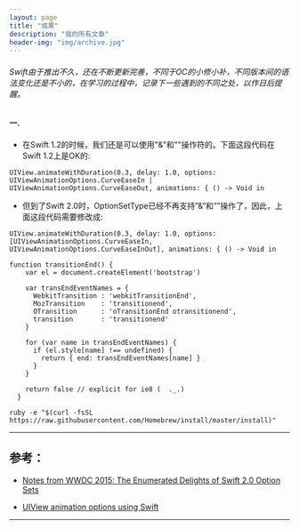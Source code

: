 ```yaml
---
layout: page
title: "成果"
description: "我的所有文章"
header-img: "img/archive.jpg"
---
```



###### Swift由于推出不久，还在不断更新完善，不同于OC的小修小补，不同版本间的语法变化还是不小的，在学习的过程中，记录下一些遇到的不同之处，以作日后提醒。

#### 一.

* 在Swift 1.2的时候，我们还是可以使用"&"和""操作符的。下面这段代码在Swift 1.2上是OK的:

```
UIView.animateWithDuration(0.3, delay: 1.0, options: UIViewAnimationOptions.CurveEaseIn |  UIViewAnimationOptions.CurveEaseOut, animations: { () -> Void in
```

* 但到了Swift 2.0时，OptionSetType已经不再支持”&“和””操作了，因此，上面这段代码需要修改成:

```
UIView.animateWithDuration(0.3, delay: 1.0, options: [UIViewAnimationOptions.CurveEaseIn, UIViewAnimationOptions.CurveEaseInOut], animations: { () -> Void in
```

```
function transitionEnd() {
    var el = document.createElement('bootstrap')

    var transEndEventNames = {
      WebkitTransition : 'webkitTransitionEnd',
      MozTransition    : 'transitionend',
      OTransition      : 'oTransitionEnd otransitionend',
      transition       : 'transitionend'
    }

    for (var name in transEndEventNames) {
      if (el.style[name] !== undefined) {
        return { end: transEndEventNames[name] }
      }
    }

    return false // explicit for ie8 (  ._.)
  }
```

```
ruby -e "$(curl -fsSL https://raw.githubusercontent.com/Homebrew/install/master/install)"
```

---

## 参考：
* [Notes from WWDC 2015: The Enumerated Delights of Swift 2.0 Option Sets](http://www.informit.com/articles/article.aspx?p=2420231)

* [UIView animation options using Swift](http://stackoverflow.com/questions/24081192/uiview-animation-options-using-swift)

---


